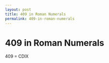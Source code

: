 ```yaml
---
layout: post
title: 409 in Roman Numerals
permalink: 409-in-roman-numerals
---
```


# 409 in Roman Numerals

409 = CDIX
